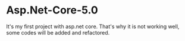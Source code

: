 # Asp.Net-Core-5.0
 It's my first project with asp.net core. That's why it is not working well, some codes will be added and refactored.
